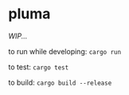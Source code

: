 # pluma

_WIP..._

to run while developing: `cargo run`

to test: `cargo test`

to build: `cargo build --release`